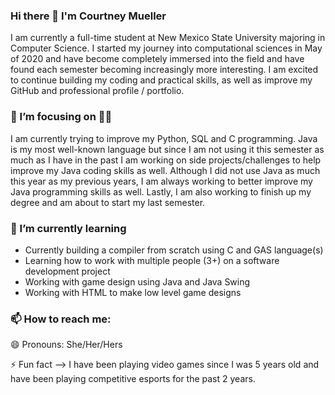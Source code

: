 ### Hi there 👋 I'm Courtney Mueller

I am currently a full-time student at New Mexico State University majoring in Computer Science. I started my journey into computational sciences in May of 2020 and have become completely immersed into the field and have found each semester becoming increasingly more interesting. I am excited to continue building my coding and practical skills, as well as improve my GitHub and professional profile / portfolio. 


### 🔭 I’m focusing on 👨‍💻

I am currently trying to improve my Python, SQL and C programming. Java is my most well-known language but since I am not using it this semester as much as I have in the past I am working on side projects/challenges to help improve my Java coding skills as well. Although I did not use Java as much this year as my previous years, I am always working to better improve my Java programming skills as well. Lastly, I am also working to finish up my degree and am about to start my last semester.

### 🌱 I’m currently learning

- Currently building a compiler from scratch using C and GAS language(s)
- Learning how to work with multiple people (3+) on a software development project
- Working with game design using Java and Java Swing
- Working with HTML to make low level game designs

### 📫 How to reach me: 

😄 Pronouns: She/Her/Hers

⚡ Fun fact --> I have been playing video games since I was 5 years old and have been playing competitive esports for the past 2 years.

